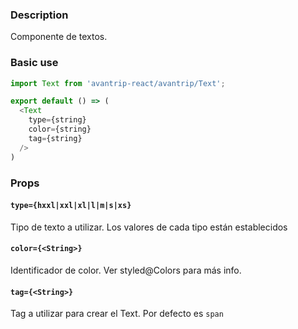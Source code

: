 ### Description
Componente de textos.

### Basic use

```javascript
import Text from 'avantrip-react/avantrip/Text';

export default () => (
  <Text
    type={string}
    color={string}
    tag={string}
  />
)
```


### Props
#### `type={hxxl|xxl|xl|l|m|s|xs}`
Tipo de texto a utilizar. Los valores de cada tipo están establecidos

#### `color={<String>}`
Identificador de color. Ver styled@Colors para más info.

#### `tag={<String>}`
Tag a utilizar para crear el Text. Por defecto es `span`
